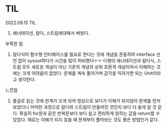 # TIL

2022.09.15 TIL
1) 애너테이션, 람다, 스트림에대해서 배웠다. 

부족한 점
1) 람다식이 함수형 인터페이스를 필요로 한다는 것에 개념을 혼동하여
interface 선언 없이 sysout하다가 시간을 많이 허비했다ㅜㅜ
다행이 애너테이션과 람다식, 스트림 모두 새로운 개념이 아닌 기존의 개념의
상위 호환격 개념이여서 이해하는 것에는 크게 어려움이 없었다.
문제를 계속 풀어가며 감각을 익혀가면 되는 Unit이라고 생각한다. 


느낀점
1) 줄글로 읽는 것에 한계가 오게 되어 영상으로 보다가 이해가 되지않아
문제를 먼저 보았더니 어떠한 과정으로 람다와 스트림이 만들어진 것인지
보다 더 쉴게 알 것 같다. 확실히 for문과 같은 반복문보다 보다 쉽고
편리하게 원하는 값을 return할 수 있었다. 때로는 이해가 되지 않을 때 
문제부터 풀어보는 것도 좋은 방법인거 같다. 